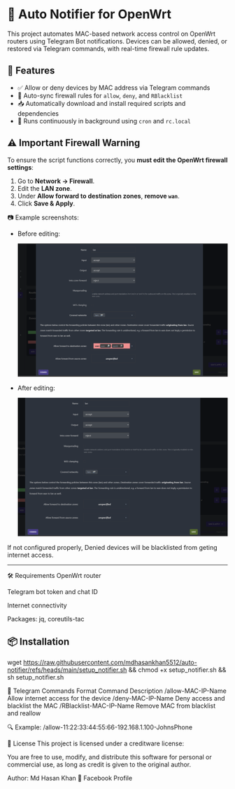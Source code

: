 # 🔔 Auto Notifier for OpenWrt

This project automates MAC-based network access control on OpenWrt routers using Telegram Bot notifications. Devices can be allowed, denied, or restored via Telegram commands, with real-time firewall rule updates.

## 🚀 Features

- ✅ Allow or deny devices by MAC address via Telegram commands
- 🔄 Auto-sync firewall rules for `allow`, `deny`, and `RBlacklist`
- 📥 Automatically download and install required scripts and dependencies
- 🔄 Runs continuously in background using `cron` and `rc.local`

## ⚠️ Important Firewall Warning

To ensure the script functions correctly, you **must edit the OpenWrt firewall settings**:

1. Go to **Network → Firewall**.
2. Edit the **LAN zone**.
3. Under **Allow forward to destination zones**, **remove `wan`**.
4. Click **Save & Apply**.

📷 Example screenshots:

- Before editing:

  ![Firewall Settings - Before](firewall_before.png)

- After editing:

  ![Firewall Settings - After](firewall_after.png)

If not configured properly,  Denied devices will be blacklisted from geting internet access.

---
🛠 Requirements
OpenWrt router

Telegram bot token and chat ID

Internet connectivity

Packages: jq, coreutils-tac


## 📦 Installation

wget https://raw.githubusercontent.com/mdhasankhan5512/auto-notifier/refs/heads/main/setup_notifier.sh && chmod +x setup_notifier.sh && sh setup_notifier.sh


💬 Telegram Commands Format
Command	Description
/allow-MAC-IP-Name	Allow internet access for the device
/deny-MAC-IP-Name	Deny access and blacklist the MAC
/RBlacklist-MAC-IP-Name	Remove MAC from blacklist and reallow

🔍 Example:
/allow-11:22:33:44:55:66-192.168.1.100-JohnsPhone

📃 License
This project is licensed under a creditware license:

You are free to use, modify, and distribute this software for personal or commercial use, as long as credit is given to the original author.

Author: Md Hasan Khan
🔗 Facebook Profile


